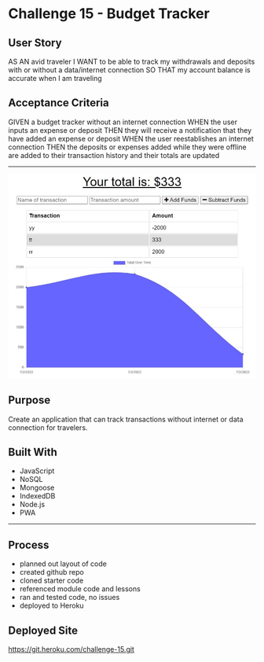 #   Challenge 15 - Budget Tracker

##  User Story

AS AN avid traveler
I WANT to be able to track my withdrawals and deposits with or without a data/internet connection
SO THAT my account balance is accurate when I am traveling 

## Acceptance Criteria

GIVEN a budget tracker without an internet connection
WHEN the user inputs an expense or deposit
THEN they will receive a notification that they have added an expense or deposit
WHEN the user reestablishes an internet connection
THEN the deposits or expenses added while they were offline are added to their transaction history and their totals are updated

---

![alt text](dist/screenshot.JPG)

## Purpose
Create an application that can track transactions without internet or data connection for travelers.

## Built With
* JavaScript
* NoSQL
* Mongoose
* IndexedDB
* Node.js
* PWA

---

## Process

* planned out layout of code
* created github repo
* cloned starter code
* referenced module code and lessons
* ran and tested code, no issues
* deployed to Heroku

## Deployed Site
https://git.heroku.com/challenge-15.git
